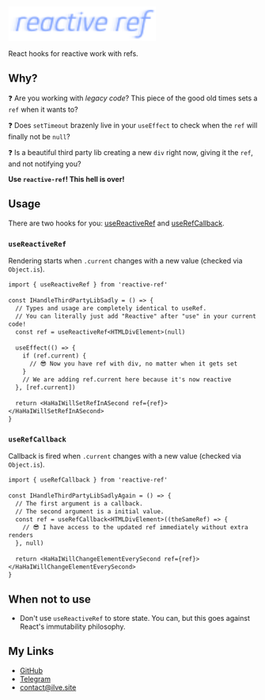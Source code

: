 <p>
  <img src="https://raw.githubusercontent.com/ilvetrov/reactive-ref/main/logo.svg" width="298" height="70" />
</p>

React hooks for reactive work with refs.

## Why?

:question: Are you working with _legacy code_? This piece of the good old times sets a `ref` when it wants to?

:question: Does `setTimeout` brazenly live in your `useEffect` to check when the `ref` will finally not be `null`?

:question: Is a beautiful third party lib creating a new `div` right now, giving it the `ref`, and not notifying you?

**Use `reactive-ref`! This hell is over!**

## Usage

There are two hooks for you: [useReactiveRef](#usereactiveref) and [useRefCallback](#userefcallback).

### `useReactiveRef`

Rendering starts when `.current` changes with a new value (checked via `Object.is`).

```tsx
import { useReactiveRef } from 'reactive-ref'

const IHandleThirdPartyLibSadly = () => {
  // Types and usage are completely identical to useRef.
  // You can literally just add "Reactive" after "use" in your current code!
  const ref = useReactiveRef<HTMLDivElement>(null)

  useEffect(() => {
    if (ref.current) {
      // 😎 Now you have ref with div, no matter when it gets set
    }
    // We are adding ref.current here because it's now reactive
  }, [ref.current])

  return <HaHaIWillSetRefInASecond ref={ref}></HaHaIWillSetRefInASecond>
}
```

### `useRefCallback`

Callback is fired when `.current` changes with a new value (checked via `Object.is`).

```tsx
import { useRefCallback } from 'reactive-ref'

const IHandleThirdPartyLibSadlyAgain = () => {
  // The first argument is a callback.
  // The second argument is a initial value.
  const ref = useRefCallback<HTMLDivElement>((theSameRef) => {
    // 😎 I have access to the updated ref immediately without extra renders
  }, null)

  return <HaHaIWillChangeElementEverySecond ref={ref}></HaHaIWillChangeElementEverySecond>
}
```

## When not to use

- Don't use `useReactiveRef` to store state. You can, but this goes against React's immutability philosophy.

## My Links

- [GitHub](https://github.com/ilvetrov)
- [Telegram](https://t.me/ilvetrov)
- [contact@ilve.site](mailto:contact@ilve.site)
